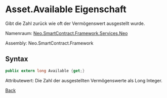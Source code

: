 # Asset.Available Eigenschaft

Gibt die Zahl zurück wie oft der Vermögenswert ausgestellt wurde.

Namenraum: [Neo.SmartContract.Framework.Services.Neo](../../neo.md)

Assembly: Neo.SmartContract.Framework

## Syntax

```c#
public extern long Available {get;}
```

Attributewert: Die Zahl der ausgestellten Vermögenswerte als Long Integer.



[Back](../Asset.md)

